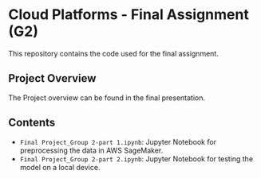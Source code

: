 # Cloud Platforms - Final Assignment (G2)

This repository contains the code used for the final assignment.

## Project Overview

The Project overview can be found in the final presentation.

## Contents

- `Final Project_Group 2-part 1.ipynb`: Jupyter Notebook for preprocessing the data in AWS SageMaker.
- `Final Project_Group 2-part 2.ipynb`: Jupyter Notebook for testing the model on a local device.
